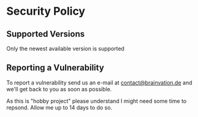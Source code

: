 # Security Policy

## Supported Versions

Only the newest available version is supported

## Reporting a Vulnerability

To report a vulnerability send us an e-mail at contact@brainvation.de and we'll get back to you as soon as possible. 

As this is "hobby project" please understand I might need some time to repsond. Allow me up to 14 days to do so.
